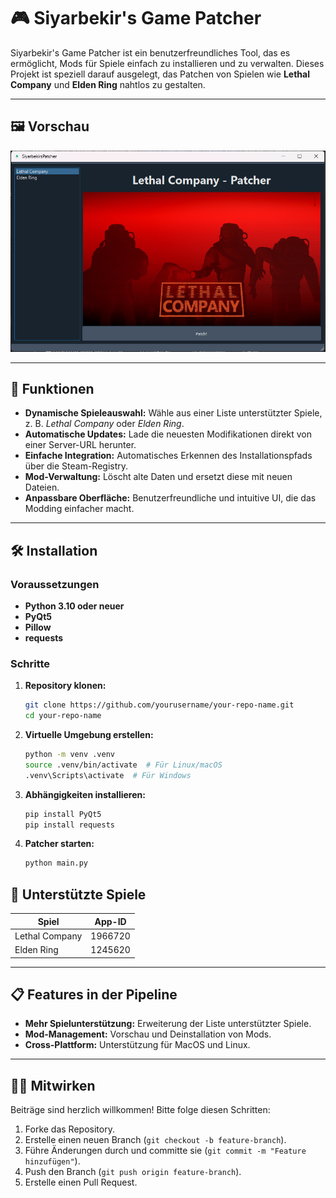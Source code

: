 # 🎮 Siyarbekir's Game Patcher

Siyarbekir's Game Patcher ist ein benutzerfreundliches Tool, das es ermöglicht, Mods für Spiele einfach zu installieren und zu verwalten. Dieses Projekt ist speziell darauf ausgelegt, das Patchen von Spielen wie **Lethal Company** und **Elden Ring** nahtlos zu gestalten.

---

## 🖼️ Vorschau

![App Screenshot](https://raw.githubusercontent.com/Siyarbekir47/SiyarbekirPatcher/refs/heads/main/vorschau.png) 

---

## 🚀 Funktionen

- **Dynamische Spieleauswahl:** Wähle aus einer Liste unterstützter Spiele, z. B. *Lethal Company* oder *Elden Ring*.
- **Automatische Updates:** Lade die neuesten Modifikationen direkt von einer Server-URL herunter.
- **Einfache Integration:** Automatisches Erkennen des Installationspfads über die Steam-Registry.
- **Mod-Verwaltung:** Löscht alte Daten und ersetzt diese mit neuen Dateien.
- **Anpassbare Oberfläche:** Benutzerfreundliche und intuitive UI, die das Modding einfacher macht.

---

## 🛠️ Installation

### Voraussetzungen

- **Python 3.10 oder neuer**
- **PyQt5**
- **Pillow**
- **requests**

### Schritte

1. **Repository klonen:**
   ```bash
   git clone https://github.com/yourusername/your-repo-name.git
   cd your-repo-name
2. **Virtuelle Umgebung erstellen:**
   ```bash
   python -m venv .venv
   source .venv/bin/activate  # Für Linux/macOS
   .venv\Scripts\activate  # Für Windows
3. **Abhängigkeiten installieren:**
   ```bash
   pip install PyQt5
   pip install requests
4. **Patcher starten:**
   ```bash
   python main.py


## 💾 Unterstützte Spiele

| Spiel            | App-ID   |
|-------------------|----------|
| Lethal Company   | 1966720  |
| Elden Ring        | 1245620  |

---

## 📋 Features in der Pipeline

- **Mehr Spielunterstützung:** Erweiterung der Liste unterstützter Spiele.
- **Mod-Management:** Vorschau und Deinstallation von Mods.
- **Cross-Plattform:** Unterstützung für MacOS und Linux.

---

## 🧑‍💻 Mitwirken

Beiträge sind herzlich willkommen! Bitte folge diesen Schritten:

1. Forke das Repository.
2. Erstelle einen neuen Branch (`git checkout -b feature-branch`).
3. Führe Änderungen durch und committe sie (`git commit -m "Feature hinzufügen"`).
4. Push den Branch (`git push origin feature-branch`).
5. Erstelle einen Pull Request.



